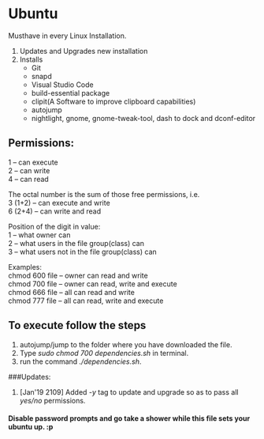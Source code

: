 # Ubuntu
Musthave in every Linux Installation.
1. Updates and Upgrades new installation
2. Installs
	* Git
	* snapd
	* Visual Studio Code
	* build-essential package
	* clipit(A Software to improve clipboard capabilities)
	* autojump
	* nightlight, gnome, gnome-tweak-tool, dash to dock and dconf-editor


## Permissions:

1 – can execute  
2 – can write  
4 – can read  

The octal number is the sum of those free permissions, i.e.  
3 (1+2) – can execute and write  
6 (2+4) – can write and read  

Position of the digit in value:  
1 – what owner can  
2 – what users in the file group(class) can  
3 – what users not in the file group(class) can  

Examples:  
chmod 600 file – owner can read and write  
chmod 700 file – owner can read, write and execute  
chmod 666 file – all can read and write  
chmod 777 file – all can read, write and execute  
	
## To execute follow the steps

1. autojump/jump to the folder where you have downloaded the file.
2. Type _sudo chmod 700 dependencies.sh_ in terminal.
3. run the command _./dependencies.sh_.

###Updates:
1. [Jan'19 2109] Added _-y_ tag to update and upgrade so as to pass all _yes/no_ permissions.

#### Disable password prompts and go take a shower while this file sets your ubuntu up. :p


